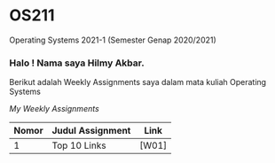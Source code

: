 # OS211
Operating Systems 2021-1 (Semester Genap 2020/2021)

###  Halo ! Nama saya **Hilmy Akbar**.
Berikut adalah Weekly Assignments saya dalam mata kuliah Operating Systems


_My Weekly Assignments_

Nomor | Judul Assignment | Link
----- | ----- | -----
1 | Top 10 Links | [W01]
